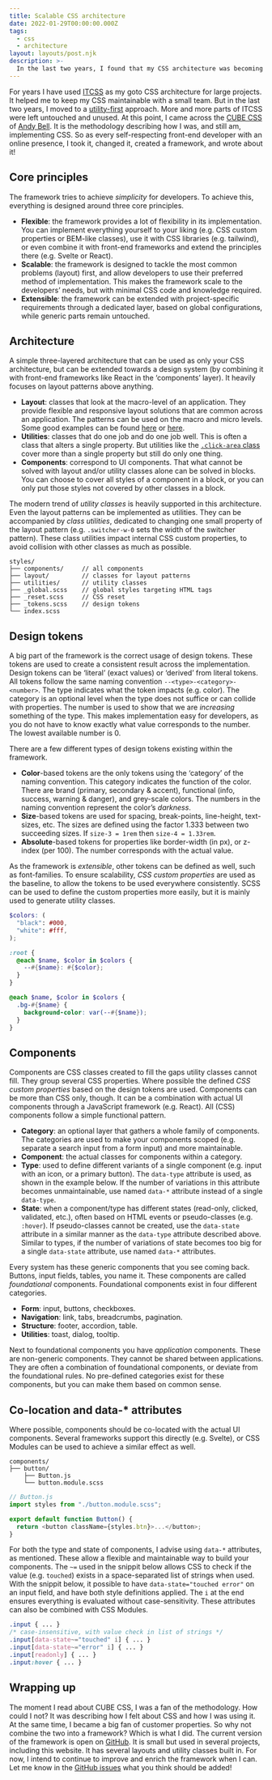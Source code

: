```yaml
---
title: Scalable CSS architecture
date: 2022-01-29T00:00:00.000Z
tags:
  - css
  - architecture
layout: layouts/post.njk
description: >-
  In the last two years, I found that my CSS architecture was becoming too complex. But, utility-first frameworks were not doing it for me either. I needed a mix, I needed utility-enabled. Then came CUBE CSS and it all clicked.
---
```


For years I have used [ITCSS](https://www.xfive.co/blog/itcss-scalable-maintainable-css-architecture/) as my goto CSS architecture for large projects. It helped me to keep my CSS maintainable with a small team. But in the last two years, I moved to a [utility-first](https://tailwindcss.com/) approach. More and more parts of ITCSS were left untouched and unused. At this point, I came across the [CUBE CSS](https://cube.fyi/) of [Andy Bell](https://twitter.com/piccalilli_). It is the methodology describing how I was, and still am, implementing CSS. So as every self-respecting front-end developer with an online presence, I took it, changed it, created a framework, and wrote about it!

## Core principles

The framework tries to achieve _simplicity_ for developers. To achieve this, everything is designed around three core principles.

- **Flexible**: the framework provides a lot of flexibility in its implementation. You can implement everything yourself to your liking (e.g. CSS custom properties or BEM-like classes), use it with CSS libraries (e.g. tailwind), or even combine it with front-end frameworks and extend the principles there (e.g. Svelte or React).
- **Scalable**: the framework is designed to tackle the most common problems (layout) first, and allow developers to use their preferred method of implementation. This makes the framework scale to the developers’ needs, but with minimal CSS code and knowledge required.
- **Extensible**: the framework can be extended with project-specific requirements through a dedicated layer, based on global configurations, while generic parts remain untouched.

## Architecture

A simple three-layered architecture that can be used as only your CSS architecture, but can be extended towards a design system (by combining it with front-end frameworks like React in the ‘components’ layer). It heavily focuses on layout patterns above anything.

- **Layout**: classes that look at the macro-level of an application. They provide flexible and responsive layout solutions that are common across an application. The patterns can be used on the macro and micro levels. Some good examples can be found [here](https://bace.crinkles.dev) or [here](https://every-layout.dev/).
- **Utilities**: classes that do one job and do one job well. This is often a class that alters a single property. But utilities like the [`.click-area` class](https://github.com/kevtiq/bace-css/blob/main/src/utilities/_click-area.scss) cover more than a single property but still do only one thing.
- **Components**: correspond to UI components. That what cannot be solved with layout and/or utility classes alone can be solved in blocks. You can choose to cover all styles of a component in a block, or you can only put those styles not covered by other classes in a block.

The modern trend of _utility classes_ is heavily supported in this architecture. Even the layout patterns can be implemented as utilities. They can be accompanied by _class utilities_, dedicated to changing one small property of the layout pattern (e.g. `.switcher-w-0` sets the width of the switcher pattern). These class utilities impact internal CSS custom properties, to avoid collision with other classes as much as possible.

```
styles/
├── components/     // all components
├── layout/         // classes for layout patterns
├── utilities/      // utility classes
├── _global.scss    // global styles targeting HTML tags
├── _reset.scss     // CSS reset
├── _tokens.scss    // design tokens
└── index.scss
```

## Design tokens

A big part of the framework is the correct usage of design tokens. These tokens are used to create a consistent result across the implementation. Design tokens can be ‘literal’ (exact values) or ‘derived’ from literal tokens. All tokens follow the same naming convention `--<type>-<category>-<number>`. The type indicates what the token impacts (e.g. color). The category is an optional level when the type does not suffice or can collide with properties. The number is used to show that we are _increasing_ something of the type. This makes implementation easy for developers, as you do not have to know exactly what value corresponds to the number. The lowest available number is 0.

There are a few different types of design tokens existing within the framework.

- **Color**-based tokens are the only tokens using the ‘category’ of the naming convention. This category indicates the function of the color. There are brand (primary, secondary & accent), functional (info, success, warning & danger), and grey-scale colors. The numbers in the naming convention represent the color’s _darkness_.
- **Size**-based tokens are used for spacing, break-points, line-height, text-sizes, etc. The sizes are defined using the factor 1.333 between two succeeding sizes. If `size-3 = 1rem` then `size-4 = 1.33rem`.
- **Absolute**-based tokens for properties like border-width (in px), or z-index (per 100). The number corresponds with the actual value.

As the framework is _extensible_, other tokens can be defined as well, such as font-families. To ensure scalability, _CSS custom properties_ are used as the baseline, to allow the tokens to be used everywhere consistently. SCSS can be used to define the custom properties more easily, but it is mainly used to generate utility classes.

```scss
$colors: (
  "black": #000,
  "white": #fff,
);

:root {
  @each $name, $color in $colors {
    --#{$name}: #{$color};
  }
}

@each $name, $color in $colors {
  .bg-#{$name} {
    background-color: var(--#{$name});
  }
}
```

## Components

Components are CSS classes created to fill the gaps utility classes cannot fill. They group several CSS properties. Where possible the defined _CSS custom properties_ based on the design tokens are used. Components can be more than CSS only, though. It can be a combination with actual UI components through a JavaScript framework (e.g. React). All (CSS) components follow a simple functional pattern.

- **Category**: an optional layer that gathers a whole family of components. The categories are used to make your components scoped (e.g. separate a search input from a form input) and more maintainable.
- **Component**: the actual classes for components within a category.
- **Type**: used to define different variants of a single component (e.g. input with an icon, or a primary button). The `data-type` attribute is used, as shown in the example below. If the number of variations in this attribute becomes unmaintainable, use named `data-*` attribute instead of a single `data-type`.
- **State**: when a component/type has different states (read-only, clicked, validated, etc.), often based on HTML events or pseudo-classes (e.g. `:hover`). If pseudo-classes cannot be created, use the `data-state` attribute in a similar manner as the `data-type` attribute described above. Similar to types, if the number of variations of state becomes too big for a single `data-state` attribute, use named `data-*` attributes.

Every system has these generic components that you see coming back. Buttons, input fields, tables, you name it. These components are called _foundational_ components. Foundational components exist in four different categories.

- **Form**: input, buttons, checkboxes.
- **Navigation**: link, tabs, breadcrumbs, pagination.
- **Structure**: footer, accordion, table.
- **Utilities**: toast, dialog, tooltip.

Next to foundational components you have _application_ components. These are non-generic components. They cannot be shared between applications. They are often a combination of foundational components, or deviate from the foundational rules. No pre-defined categories exist for these components, but you can make them based on common sense.

## Co-location and data-\* attributes

Where possible, components should be co-located with the actual UI components. Several frameworks support this directly (e.g. Svelte), or CSS Modules can be used to achieve a similar effect as well.

```
components/
├── button/
    ├── Button.js
    └── button.module.scss
```

```js
// Button.js
import styles from "./button.module.scss";

export default function Button() {
  return <button className={styles.btn}>...</button>;
}
```

For both the type and state of components, I advise using `data-*` attributes, as mentioned. These allow a flexible and maintainable way to build your components. The `~=` used in the snippit below allows CSS to check if the value (e.g. `touched`) exists in a space-separated list of strings when used. With the snippit below, it possible to have `data-state="touched error"` on an input field, and have both style definitions applied. The `i` at the end ensures everything is evaluated without case-sensitivity. These attributes can also be combined with CSS Modules.

```scss
.input { ... }
/* case-insensitive, with value check in list of strings */
.input[data-state~="touched" i] { ... }
.input[data-state~="error" i] { ... }
.input[readonly] { ... }
.input:hover { ... }
```

## Wrapping up

The moment I read about CUBE CSS, I was a fan of the methodology. How could I not? It was describing how I felt about CSS and how I was using it. At the same time, I became a big fan of customer properties. So why not combine the two into a framework? Which is what I did. The current version of the framework is open on [GitHub](https://github.com/kevtiq/bace-css). It is small but used in several projects, including this website. It has several layouts and utility classes built in. For now, I intend to continue to improve and enrich the framework when I can. Let me know in the [GitHub issues](https://github.com/kevtiq/bace-css/issues) what you think should be added!
